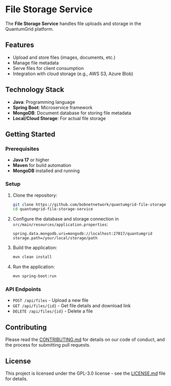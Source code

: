 # File Storage Service

The **File Storage Service** handles file uploads and storage in the QuantumGrid platform.

## Features

- Upload and store files (images, documents, etc.)
- Manage file metadata
- Serve files for client consumption
- Integration with cloud storage (e.g., AWS S3, Azure Blob)

## Technology Stack

- **Java**: Programming language
- **Spring Boot**: Microservice framework
- **MongoDB**: Document database for storing file metadata
- **Local/Cloud Storage**: For actual file storage

## Getting Started

### Prerequisites

- **Java 17** or higher
- **Maven** for build automation
- **MongoDB** installed and running

### Setup

1. Clone the repository:
    ```bash
    git clone https://github.com/bobnetnetwork/quantumgrid-file-storage-service.git
    cd quantumgrid-file-storage-service
    ```

2. Configure the database and storage connection in `src/main/resources/application.properties`:
    ```
    spring.data.mongodb.uri=mongodb://localhost:27017/quantumgrid
    storage.path=/your/local/storage/path
    ```

3. Build the application:
    ```bash
    mvn clean install
    ```

4. Run the application:
    ```bash
    mvn spring-boot:run
    ```

### API Endpoints

- `POST /api/files` - Upload a new file
- `GET /api/files/{id}` - Get file details and download link
- `DELETE /api/files/{id}` - Delete a file

## Contributing

Please read the [CONTRIBUTING.md](https://github.com/bobnetnetwork/quantumgrid/blob/main/CONTRIBUTING.md) for details on our code of conduct, and the process for submitting pull requests.

## License

This project is licensed under the GPL-3.0 license - see the [LICENSE.md](https://github.com/bobnetnetwork/quantumgrid/blob/main/LICENSE.md) file for details.
